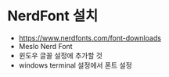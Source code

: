 # NerdFont 설치
- https://www.nerdfonts.com/font-downloads
- Meslo Nerd Font
- 윈도우 글꼴 설정에 추가할 것
- windows terminal 설정에서 폰트 설정
